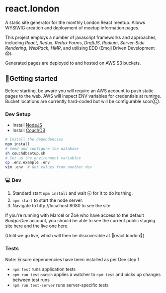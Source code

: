 # react.london
A static site generator for the monthly London React meetup. Allows WYSIWIG creation and deployment of meetup information pages.

This project employs a number of javascript frameworks and approaches, including _React_, _Redux_, _Redux Forms_, _DraftJS_, _Radium_, _Server-Side Rendering_, _WebPack_, _HMR_, and utilising EDD (Emoji Driven Development 😱).

Generated pages are deployed to and hosted on AWS S3 buckets.

## 🏃Getting started
Before starting, be aware you will require an AWS account to push static pages to the web. AWS will inspect ENV variables for credentials at runtime. Bucket locations are currently hard-coded but will be configurable soonⒸ.

### Dev Setup

* Install [NodeJS](https://nodejs.org/en/)
* Install [CouchDB](http://couchdb.apache.org/)

```sh
# Install the dependencies
npm install
# Seed and configure the database
sh couchdbsetup.sh
# Set up the environment variables
cp .env.example .env
vim .env  # Get values from another dev
```

### 💻 Dev

1. Standard start
``` npm install ```
and wait 🕣 for it to do its thing.
2. `npm start` to start the node server.
3. Navigate to http://localhost:8080 to see the site

If you're running with Marcel or Zoë who have access to the default *BadgerDev* account, you should be able to see the current public staging site [here](http://london.react.live.s3-website-eu-west-1.amazonaws.com/) and the live one [here](http://london.react.dev.s3-website-eu-west-1.amazonaws.com/).

(Until we go live, which will then be discoverable at 🌟react.london🌟)

### Tests
Note: Ensure dependencies have been installed as per Dev step 1

- `npm test` runs application tests
- `npm run test-watch` applies a watcher to `npm test` and picks up changes between test runs
- `npm run test-server` runs server-specific tests
